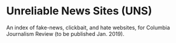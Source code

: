 # Unreliable News Sites (UNS)
An index of fake-news, clickbait, and hate websites, for Columbia Journalism Review (to be published Jan. 2019).

